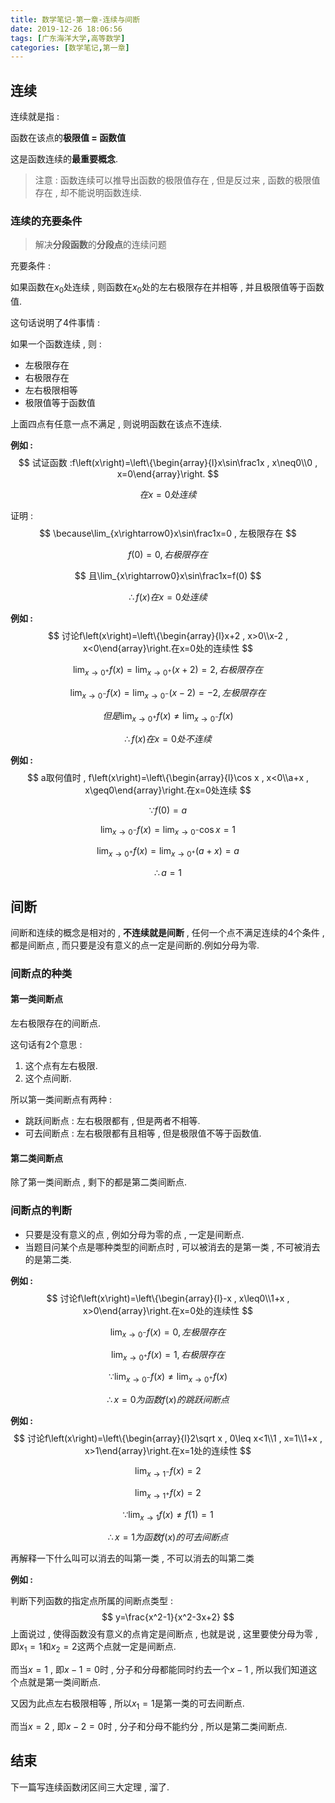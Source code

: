 ```yaml
---
title: 数学笔记-第一章-连续与间断
date: 2019-12-26 18:06:56
tags: [广东海洋大学,高等数学]
categories: [数学笔记,第一章]
---
```


## 连续

连续就是指 :

函数在该点的**极限值 = 函数值**

这是函数连续的**最重要概念**.

> 注意 : 函数连续可以推导出函数的极限值存在 , 但是反过来 , 函数的极限值存在 , 却不能说明函数连续.

### 连续的充要条件

> 解决**分段函数**的**分段点**的连续问题

充要条件 :

如果函数在$x_0$处连续 , 则函数在$x_0$处的左右极限存在并相等 , 并且极限值等于函数值.

这句话说明了4件事情 :

如果一个函数连续 , 则 :

- 左极限存在
- 右极限存在
- 左右极限相等
- 极限值等于函数值

上面四点有任意一点不满足 , 则说明函数在该点不连续.

<!-- more -->

**例如 :**
$$
试证函数 :f\left(x\right)=\left\{\begin{array}{l}x\sin\frac1x , x\neq0\\0 , x=0\end{array}\right.
$$

$$
在x=0处连续
$$

证明 :
$$
\because\lim_{x\rightarrow0}x\sin\frac1x=0 , 左极限存在
$$

$$
f(0)=0 , 右极限存在
$$

$$
且\lim_{x\rightarrow0}x\sin\frac1x=f(0)
$$

$$
\therefore f(x)在x=0处连续
$$

**例如 :**
$$
讨论f\left(x\right)=\left\{\begin{array}{l}x+2 , x>0\\x-2 , x<0\end{array}\right.在x=0处的连续性
$$

$$
\lim_{x\rightarrow 0^+}f\left(x\right)=\lim_{x\rightarrow 0^+}\left(x+2\right)=2 , 右极限存在
$$

$$
\lim_{x\rightarrow 0^-}f\left(x\right)=\lim_{x\rightarrow 0^-}\left(x-2\right)=-2 , 左极限存在
$$

$$
但是\lim_{x\rightarrow 0^+}f\left(x\right)\neq\lim_{x\rightarrow 0^-}f\left(x\right)
$$

$$
\therefore f(x)在x=0处不连续
$$

**例如 :**
$$
a取何值时 , f\left(x\right)=\left\{\begin{array}{l}\cos x , x<0\\a+x , x\geq0\end{array}\right.在x=0处连续
$$

$$
\because f(0)=a
$$

$$
\lim_{x\rightarrow 0^-}f\left(x\right)=\lim_{x\rightarrow 0^-}\cos x=1
$$

$$
\lim_{x\rightarrow 0^+}f\left(x\right)=\lim_{x\rightarrow 0^+}(a+x)=a
$$

$$
\therefore a=1
$$

## 间断

间断和连续的概念是相对的 , **不连续就是间断** , 任何一个点不满足连续的4个条件 , 都是间断点 , 而只要是没有意义的点一定是间断的.例如分母为零.

### 间断点的种类

#### 第一类间断点

左右极限存在的间断点.

这句话有2个意思 :

1. 这个点有左右极限.
2. 这个点间断.

所以第一类间断点有两种 :

- 跳跃间断点 : 左右极限都有 , 但是两者不相等.
- 可去间断点 : 左右极限都有且相等 , 但是极限值不等于函数值.

#### 第二类间断点

除了第一类间断点 , 剩下的都是第二类间断点.

### 间断点的判断

- 只要是没有意义的点 , 例如分母为零的点 , 一定是间断点.
- 当题目问某个点是哪种类型的间断点时 , 可以被消去的是第一类 , 不可被消去的是第二类.

**例如 :**
$$
讨论f\left(x\right)=\left\{\begin{array}{l}-x , x\leq0\\1+x , x>0\end{array}\right.在x=0处的连续性
$$

$$
\lim_{x\rightarrow0^-}f\left(x\right)=0 , 左极限存在
$$

$$
\lim_{x\rightarrow0^+}f\left(x\right)=1 , 右极限存在
$$

$$
\because \lim_{x\rightarrow0^-}f\left(x\right)\neq\lim_{x\rightarrow0^+}f\left(x\right)
$$

$$
\therefore x=0为函数f(x)的跳跃间断点
$$

**例如 :**
$$
讨论f\left(x\right)=\left\{\begin{array}{l}2\sqrt x , 0\leq x<1\\1 , x=1\\1+x , x>1\end{array}\right.在x=1处的连续性
$$

$$
\lim_{x\rightarrow1^-}f\left(x\right)=2
$$

$$
\lim_{x\rightarrow1^+}f\left(x\right)=2
$$

$$
\because \lim_{x\rightarrow1}f\left(x\right)\neq f(1)=1
$$

$$
\therefore x=1为函数f(x)的可去间断点
$$

再解释一下什么叫可以消去的叫第一类 , 不可以消去的叫第二类

**例如 :**

判断下列函数的指定点所属的间断点类型 :
$$
y=\frac{x^2-1}{x^2-3x+2}
$$
上面说过 , 使得函数没有意义的点肯定是间断点 , 也就是说 , 这里要使分母为零 , 即$x_1=1$和$x_2=2$这两个点就一定是间断点.

而当$x=1$ , 即$x-1=0$时 , 分子和分母都能同时约去一个$x-1$ , 所以我们知道这个点就是第一类间断点.

又因为此点左右极限相等 , 所以$x_1=1$是第一类的可去间断点.

而当$x=2$ , 即$x-2=0$时 , 分子和分母不能约分 , 所以是第二类间断点.

## 结束

下一篇写连续函数闭区间三大定理 , 溜了.